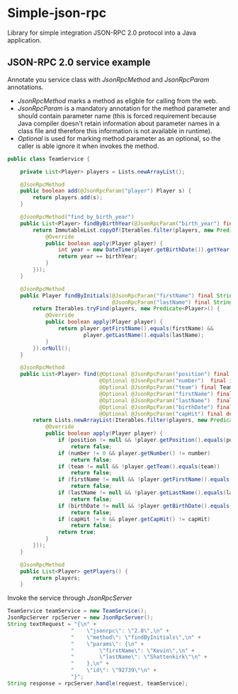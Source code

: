 Simple-json-rpc
===================

Library for simple integration JSON-RPC 2.0 protocol into a Java application.

## JSON-RPC 2.0 service example

Annotate you service class with *JsonRpcMethod* and *JsonRpcParam* annotations.

* *JsonRpcMethod* marks a method as eligble for calling from the web.
* *JsonRpcParam* is a mandatory annotation for the method parameter and should contain parameter name (this is forced requirement because Java compiler doesn't retain information about parameter names in a class file and therefore this information is not available in runtime).
* *Optional* is used for marking method parameter as an optional, so the caller is able ignore it when invokes the method. 

```java
public class TeamService {

    private List<Player> players = Lists.newArrayList();

    @JsonRpcMethod
    public boolean add(@JsonRpcParam("player") Player s) {
        return players.add(s);
    }

    @JsonRpcMethod("find_by_birth_year")
    public List<Player> findByBirthYear(@JsonRpcParam("birth_year") final int birthYear) {
        return ImmutableList.copyOf(Iterables.filter(players, new Predicate<Player>() {
            @Override
            public boolean apply(Player player) {
                int year = new DateTime(player.getBirthDate()).getYear();
                return year == birthYear;
            }
        }));
    }

    @JsonRpcMethod
    public Player findByInitials(@JsonRpcParam("firstName") final String firstName,
                                 @JsonRpcParam("lastName") final String lastName) {
        return Iterables.tryFind(players, new Predicate<Player>() {
            @Override
            public boolean apply(Player player) {
                return player.getFirstName().equals(firstName) &&
                        player.getLastName().equals(lastName);
            }
        }).orNull();
    }

    @JsonRpcMethod
    public List<Player> find(@Optional @JsonRpcParam("position") final Position position,
                             @Optional @JsonRpcParam("number")  final int number,
                             @Optional @JsonRpcParam("team") final Team team,
                             @Optional @JsonRpcParam("firstName") final String firstName,
                             @Optional @JsonRpcParam("lastName")  final String lastName,
                             @Optional @JsonRpcParam("birthDate") final Date birthDate,
                             @Optional @JsonRpcParam("capHit") final double capHit) {
        return Lists.newArrayList(Iterables.filter(players, new Predicate<Player>() {
            @Override
            public boolean apply(Player player) {
                if (position != null && !player.getPosition().equals(position)) 
                    return false;
                if (number != 0 && player.getNumber() != number) 
                    return false;
                if (team != null && !player.getTeam().equals(team))
                    return false;
                if (firstName != null && !player.getFirstName().equals(firstName)) 
                    return false;
                if (lastName != null && !player.getLastName().equals(lastName)) 
                    return false;
                if (birthDate != null && !player.getBirthDate().equals(birthDate))
                    return false;
                if (capHit != 0 && player.getCapHit() != capHit) 
                    return false;
                return true;
            }
        }));
    }

    @JsonRpcMethod
    public List<Player> getPlayers() {
        return players;
    }
```

Invoke the service through *JsonRpcServer*

```java
TeamService teamService = new TeamService();
JsonRpcServer rpcServer = new JsonRpcServer();
String textRequest = "{\n" +
                    "    \"jsonrpc\": \"2.0\",\n" +
                    "    \"method\": \"findByInitials\",\n" +
                    "    \"params\": {\n" +
                    "        \"firstName\": \"Kevin\",\n" +
                    "        \"lastName\": \"Shattenkirk\"\n" +
                    "    },\n" +
                    "    \"id\": \"92739\"\n" +
                    "}";
String response = rpcServer.handle(request, teamService);
```
